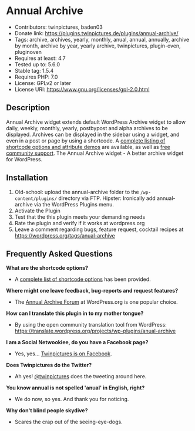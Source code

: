 Annual Archive
================

* Contributors: twinpictures, baden03
* Donate link: https://plugins.twinpictures.de/plugins/annual-archive/
* Tags: archive, archives, yearly, monthly, anual, annual, annually, archive by month, archive by year, yearly archive, twinpictures, plugin-oven, pluginoven
* Requires at least: 4.7
* Tested up to: 5.6.0
* Stable tag: 1.5.4
* Requires PHP: 7.0
* License: GPLv2 or later
* License URI: https://www.gnu.org/licenses/gpl-2.0.html

Description
-----------

Annual Archive widget extends default WordPress Archive widget to allow daily, weekly, monthly, yearly, postbypost and alpha archives to be displayed.  Archives can be displayed in the sidebar using a widget, and even in a post or page by using a shortcode. A <a href='https://plugins.twinpictures.de/plugins/annual-archive/documentation/'>complete listing of shortcode options and attribute demos</a> are available, as well as <a href='https://wordpress.org/tags/anual-archive'>free community support</a>. The Annual Archive widget - A better archive widget for WordPress.

Installation
------------

1. Old-school: upload the annual-archive folder to the `/wp-content/plugins/` directory via FTP.  Hipster: Ironically add annual-archive via the WordPress Plugins menu.
1. Activate the Plugin
1. Test that the this plugin meets your demanding needs
1. Rate the plugin and verify if it works at wordpress.org
1. Leave a comment regarding bugs, feature request, cocktail recipes at https://wordpress.org/tags/anual-archive

Frequently Asked Questions
--------------------------

<b>What are the shortcode options?</b>
* A <a href='https://plugins.twinpictures.de/plugins/annual-archive/documentation/'>complete list of shortcode options</a> has been provided.

<b>Where might one leave feedback, bug-reports and request features?</b>
* The <a href='https://wordpress.org/tags/anual-archive'>Annual Archive Forum</a> at WordPress.org is one popular choice.

<b>How can I translate this plugin in to my mother tongue?</b>
* By using the open community translation tool from WordPress: https://translate.wordpress.org/projects/wp-plugins/anual-archive

<b>I am a Social Netwookiee, do you have a Facebook page?</b>
* Yes, yes... <a href='https://www.facebook.com/twinpictures'>Twinpictures is on Facebook</a>.

<b>Does Twinpictures do the Twitter?</b>
* Ah yes! <a href='https://twitter.com/#!/twinpictures/'>@twinpictures</a> does the tweeting around here.

<b>You know annual is not spelled 'anual' in English, right?</b>
* We do now, so yes.  And thank you for noticing.

<b>Why don't blind people skydive?</b>
* Scares the crap out of the seeing-eye-dogs.
